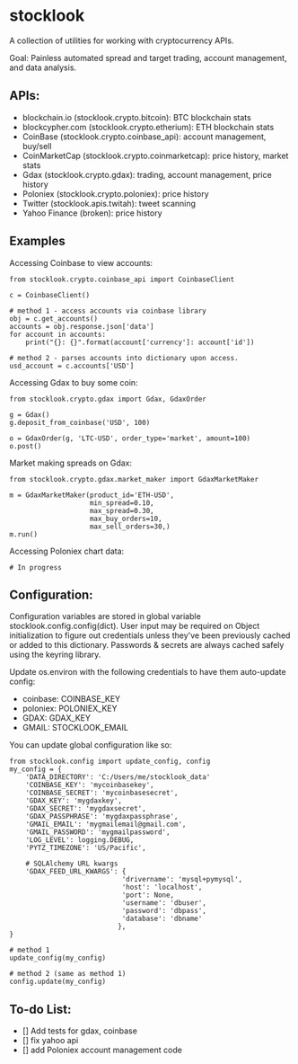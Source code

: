 stocklook
=========

A collection of utilities for working with cryptocurrency APIs.

Goal: Painless automated spread and target trading, account management, and data analysis.

APIs:
---------

- blockchain.io (stocklook.crypto.bitcoin): BTC blockchain stats
- blockcypher.com (stocklook.crypto.etherium): ETH blockchain stats
- CoinBase (stocklook.crypto.coinbase_api): account management, buy/sell
- CoinMarketCap (stocklook.crypto.coinmarketcap): price history, market stats
- Gdax (stocklook.crypto.gdax):  trading, account management, price history
- Poloniex (stocklook.crypto.poloniex): price history
- Twitter (stocklook.apis.twitah): tweet scanning
- Yahoo Finance (broken): price history

Examples
--------

Accessing Coinbase to view accounts:

    from stocklook.crypto.coinbase_api import CoinbaseClient

    c = CoinbaseClient()

    # method 1 - access accounts via coinbase library
    obj = c.get_accounts()
    accounts = obj.response.json['data']
    for account in accounts:
        print("{}: {}".format(account['currency']: account['id'])

    # method 2 - parses accounts into dictionary upon access.
    usd_account = c.accounts['USD']


Accessing Gdax to buy some coin:

    from stocklook.crypto.gdax import Gdax, GdaxOrder

    g = Gdax()
    g.deposit_from_coinbase('USD', 100)

    o = GdaxOrder(g, 'LTC-USD', order_type='market', amount=100)
    o.post()

Market making spreads on Gdax:

    from stocklook.crypto.gdax.market_maker import GdaxMarketMaker

    m = GdaxMarketMaker(product_id='ETH-USD',
                        min_spread=0.10,
                        max_spread=0.30,
                        max_buy_orders=10,
                        max_sell_orders=30,)
    m.run()

Accessing Poloniex chart data:

    # In progress


Configuration:
--------------
Configuration variables are stored in global variable stocklook.config.config(dict). User input may be required
on Object initialization to figure out credentials unless they've been previously cached or added to this dictionary.
Passwords & secrets are always cached safely using the keyring library.

Update os.environ with the following credentials to have them auto-update config:

- coinbase: COINBASE_KEY
- poloniex: POLONIEX_KEY
- GDAX: GDAX_KEY
- GMAIL: STOCKLOOK_EMAIL

You can update global configuration like so:

    from stocklook.config import update_config, config
    my_config = {
        'DATA_DIRECTORY': 'C:/Users/me/stocklook_data'
        'COINBASE_KEY': 'mycoinbasekey',
        'COINBASE_SECRET': 'mycoinbasesecret',
        'GDAX_KEY': 'mygdaxkey',
        'GDAX_SECRET': 'mygdaxsecret',
        'GDAX_PASSPHRASE': 'mygdaxpassphrase',
        'GMAIL_EMAIL': 'mygmailemail@gmail.com',
        'GMAIL_PASSWORD': 'mygmailpassword',
        'LOG_LEVEL': logging.DEBUG,
        'PYTZ_TIMEZONE': 'US/Pacific',

        # SQLAlchemy URL kwargs
        'GDAX_FEED_URL_KWARGS': {
                                'drivername': 'mysql+pymysql',
                                'host': 'localhost',
                                'port': None,
                                'username': 'dbuser',
                                'password': 'dbpass',
                                'database': 'dbname'
                               },
    }

    # method 1
    update_config(my_config)

    # method 2 (same as method 1)
    config.update(my_config)


To-do List:
-----------

- [] Add tests for gdax, coinbase
- [] fix yahoo api
- [] add Poloniex account management code






